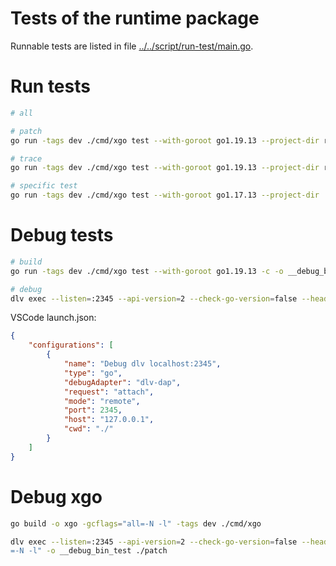 # Tests of the runtime package
Runnable tests are listed in file [../../script/run-test/main.go](../../script/run-test/main.go).

# Run tests
```sh
# all

# patch
go run -tags dev ./cmd/xgo test --with-goroot go1.19.13 --project-dir runtime/test ./patch

# trace
go run -tags dev ./cmd/xgo test --with-goroot go1.19.13 --project-dir runtime/test ./trace

# specific test
go run -tags dev ./cmd/xgo test --with-goroot go1.17.13 --project-dir ./runtime/test/mock_var -v -run TestThirdPartyTypeMethodVar

```

# Debug tests
```bash
# build
go run -tags dev ./cmd/xgo test --with-goroot go1.19.13 -c -o __debug_bin_test -gcflags="all=-N -l" --project-dir runtime/test ./patch

# debug
dlv exec --listen=:2345 --api-version=2 --check-go-version=false --headless -- ./__debug_bin_test -test.run TestPatchTypeMethodCtxArg
```


VSCode launch.json:
```json
{
    "configurations": [
        {
            "name": "Debug dlv localhost:2345",
            "type": "go",
            "debugAdapter": "dlv-dap",
            "request": "attach",
            "mode": "remote",
            "port": 2345,
            "host": "127.0.0.1",
            "cwd": "./"
        }
    ]
}
```

# Debug xgo
```bash
go build -o xgo -gcflags="all=-N -l" -tags dev ./cmd/xgo

dlv exec --listen=:2345 --api-version=2 --check-go-version=false --headless --  xgo test --with-goroot go1.19.13 --project-dir runtime/test -c -gcflags="all
=-N -l" -o __debug_bin_test ./patch
```